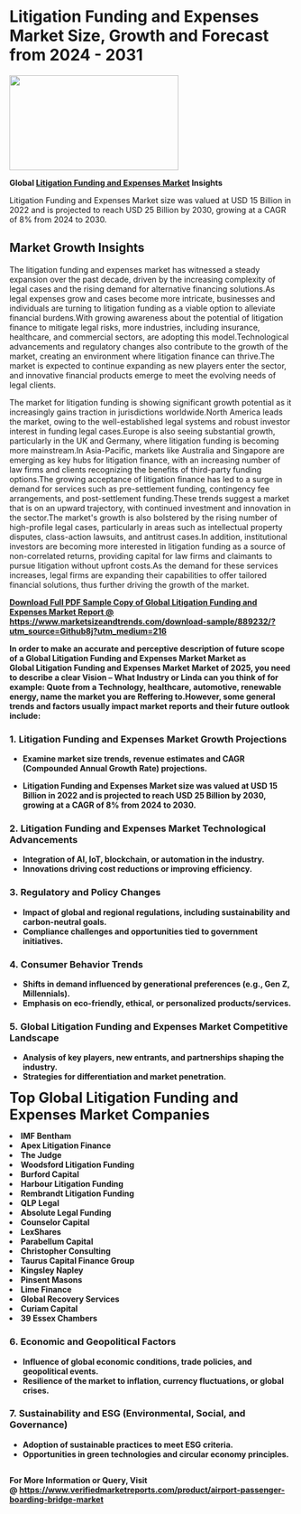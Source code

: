 <H1>Litigation Funding and Expenses Market Size, Growth and Forecast from 2024 - 2031</H1><img class="aligncenter size-medium wp-image-584254" src="https://thirdeyenews.in/wp-content/uploads/2024/09/Global-Market-Research-300x168.jpeg" alt="" width="300" height="168" /><p><strong>Global&nbsp;<a href="https://www.marketsizeandtrends.com/download-sample/889232/?utm_source=Github8j?utm_medium=216">Litigation Funding and Expenses Market</a> Insights</strong></p><p>Litigation Funding and Expenses Market size was valued at USD 15 Billion in 2022 and is projected to reach USD 25 Billion by 2030, growing at a CAGR of 8% from 2024 to 2030.</p><p><h2>Market Growth Insights</h2> <p>The litigation funding and expenses market has witnessed a steady expansion over the past decade, driven by the increasing complexity of legal cases and the rising demand for alternative financing solutions.As legal expenses grow and cases become more intricate, businesses and individuals are turning to litigation funding as a viable option to alleviate financial burdens.With growing awareness about the potential of litigation finance to mitigate legal risks, more industries, including insurance, healthcare, and commercial sectors, are adopting this model.Technological advancements and regulatory changes also contribute to the growth of the market, creating an environment where litigation finance can thrive.The market is expected to continue expanding as new players enter the sector, and innovative financial products emerge to meet the evolving needs of legal clients.</p> <p><strong><a href="#"></a></strong></p> <p>The market for litigation funding is showing significant growth potential as it increasingly gains traction in jurisdictions worldwide.North America leads the market, owing to the well-established legal systems and robust investor interest in funding legal cases.Europe is also seeing substantial growth, particularly in the UK and Germany, where litigation funding is becoming more mainstream.In Asia-Pacific, markets like Australia and Singapore are emerging as key hubs for litigation finance, with an increasing number of law firms and clients recognizing the benefits of third-party funding options.The growing acceptance of litigation finance has led to a surge in demand for services such as pre-settlement funding, contingency fee arrangements, and post-settlement funding.These trends suggest a market that is on an upward trajectory, with continued investment and innovation in the sector.The market's growth is also bolstered by the rising number of high-profile legal cases, particularly in areas such as intellectual property disputes, class-action lawsuits, and antitrust cases.In addition, institutional investors are becoming more interested in litigation funding as a source of non-correlated returns, providing capital for law firms and claimants to pursue litigation without upfront costs.As the demand for these services increases, legal firms are expanding their capabilities to offer tailored financial solutions, thus further driving the growth of the market.</p> <p><strong><a href="#"></p><p><span class=""><strong>Download Full PDF Sample Copy of Global Litigation Funding and Expenses Market Report</strong> @ <a href="https://www.marketsizeandtrends.com/download-sample/889232/?utm_source=Github8j?utm_medium=216" target="_blank">https://www.marketsizeandtrends.com/download-sample/889232/?utm_source=Github8j?utm_medium=216</a></span></p><p>In order to make an accurate and perceptive description of future scope of a Global&nbsp;Litigation Funding and Expenses Market Market as Global&nbsp;Litigation Funding and Expenses Market Market of 2025, you need to describe a clear Vision &ndash; What Industry or Linda can you think of for example: Quote from a Technology, healthcare, automotive, renewable energy, name the market you are Reffering to.However, some general trends and factors usually impact market reports and their future outlook include:</p><h3>1.&nbsp;<strong>Litigation Funding and Expenses Market Growth Projections</strong></h3><ul><li>Examine market size trends, revenue estimates and CAGR (Compounded Annual Growth Rate) projections.</li><li><p>Litigation Funding and Expenses Market size was valued at USD 15 Billion in 2022 and is projected to reach USD 25 Billion by 2030, growing at a CAGR of 8% from 2024 to 2030.</p></li></ul><h3>2.&nbsp;<strong>Litigation Funding and Expenses Market Technological Advancements</strong></h3><ul><li>Integration of AI, IoT, blockchain, or automation in the industry.</li><li>Innovations driving cost reductions or improving efficiency.</li></ul><h3>3.&nbsp;<strong>Regulatory and Policy Changes</strong></h3><ul><li>Impact of global and regional regulations, including sustainability and carbon-neutral goals.</li><li>Compliance challenges and opportunities tied to government initiatives.</li></ul><h3>4.&nbsp;<strong>Consumer Behavior Trends</strong></h3><ul><li>Shifts in demand influenced by generational preferences (e.g., Gen Z, Millennials).</li><li>Emphasis on eco-friendly, ethical, or personalized products/services.</li></ul><h3>5.&nbsp;<strong>Global Litigation Funding and Expenses Market Competitive Landscape</strong></h3><ul><li>Analysis of key players, new entrants, and partnerships shaping the industry.</li><li>Strategies for differentiation and market penetration.</li></ul><p data-pm-slice="1 1 []"><span style="color: inherit; font-family: inherit; font-size: 25px;">Top Global Litigation Funding and Expenses Market Companies</span></p><div class="" data-test-id=""><p><li>IMF Bentham</li><li> Apex Litigation Finance</li><li> The Judge</li><li> Woodsford Litigation Funding</li><li> Burford Capital</li><li> Harbour Litigation Funding</li><li> Rembrandt Litigation Funding</li><li> QLP Legal</li><li> Absolute Legal Funding</li><li> Counselor Capital</li><li> LexShares</li><li> Parabellum Capital</li><li> Christopher Consulting</li><li> Taurus Capital Finance Group</li><li> Kingsley Napley</li><li> Pinsent Masons</li><li> Lime Finance</li><li> Global Recovery Services</li><li> Curiam Capital</li><li> 39 Essex Chambers</li></p></div><h3>6.&nbsp;<strong>Economic and Geopolitical Factors</strong></h3><ul><li>Influence of global economic conditions, trade policies, and geopolitical events.</li><li>Resilience of the market to inflation, currency fluctuations, or global crises.</li></ul><h3>7.&nbsp;<strong>Sustainability and ESG (Environmental, Social, and Governance)</strong></h3><ul><li>Adoption of sustainable practices to meet ESG criteria.</li><li>Opportunities in green technologies and circular economy principles.</li></ul><h2><strong style="font-size: 14px;">For More Information or Query, Visit @&nbsp;</strong><a style="background-color: #ffffff; font-size: 14px;" href="https://www.marketsizeandtrends.com/report/litigation-funding-and-expenses-market-/" target="_blank">https://www.verifiedmarketreports.com/product/airport-passenger-boarding-bridge-market</a></h2>